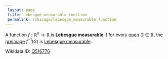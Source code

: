 ```yaml
---
 layout: page
 title: Lebesgue measurable function
 permalink: /chicago/lebesgue_measurable_function
---
```

A function $f: \mathbb R^n \to \mathbb R$ is **Lebesgue measurable** if for every [open](https://mathgloss.github.io/MathGloss/open) $G \in \mathbb R$, the [preimage](https://mathgloss.github.io/MathGloss/preimage) $f^{-1}(G)$ is [Lebesgue measurable](https://mathgloss.github.io/MathGloss/Lebesgue_measure). 

Wikidata ID: [Q516776](https://www.wikidata.org/wiki/Q516776)